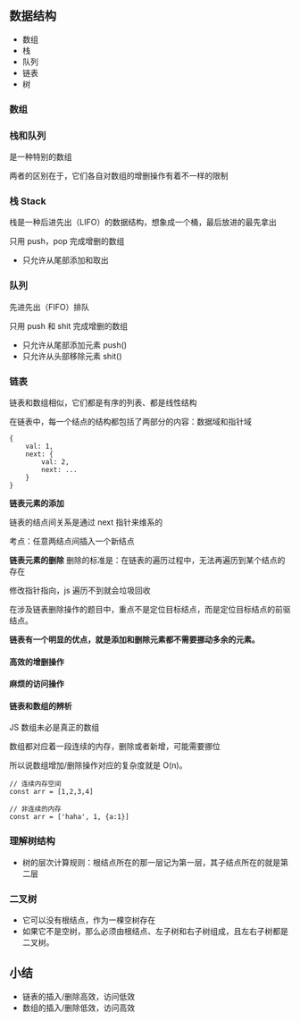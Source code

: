## 数据结构

- 数组
- 栈
- 队列
- 链表
- 树

### 数组

### 栈和队列

是一种特别的数组

两者的区别在于，它们各自对数组的增删操作有着不一样的限制

### 栈 Stack

栈是一种后进先出（LIFO）的数据结构，想象成一个桶，最后放进的最先拿出

只用 push，pop 完成增删的数组

- 只允许从尾部添加和取出

### 队列

先进先出（FIFO）排队

只用 push 和 shit 完成增删的数组

- 只允许从尾部添加元素 push()
- 只允许从头部移除元素 shit()

### 链表

链表和数组相似，它们都是有序的列表、都是线性结构

在链表中，每一个结点的结构都包括了两部分的内容：数据域和指针域

```
{
    val: 1,
    next: {
        val: 2,
        next: ...
    }
}
```

**链表元素的添加**

链表的结点间关系是通过 next 指针来维系的

考点：任意两结点间插入一个新结点

**链表元素的删除**
删除的标准是：在链表的遍历过程中，无法再遍历到某个结点的存在

修改指针指向，js 遍历不到就会垃圾回收

在涉及链表删除操作的题目中，重点不是定位目标结点，而是定位目标结点的前驱结点。

**链表有一个明显的优点，就是添加和删除元素都不需要挪动多余的元素。**

#### 高效的增删操作

#### 麻烦的访问操作

#### 链表和数组的辨析

JS 数组未必是真正的数组

数组都对应着一段连续的内存，删除或者新增，可能需要挪位

所以说数组增加/删除操作对应的复杂度就是 O(n)。

```
// 连续内存空间
const arr = [1,2,3,4]

// 非连续的内存
const arr = ['haha', 1, {a:1}]
```

### 理解树结构

- 树的层次计算规则：根结点所在的那一层记为第一层，其子结点所在的就是第二层


### 二叉树
- 它可以没有根结点，作为一棵空树存在
- 如果它不是空树，那么必须由根结点、左子树和右子树组成，且左右子树都是二叉树。


## 小结

- 链表的插入/删除高效，访问低效
- 数组的插入/删除低效，访问高效
